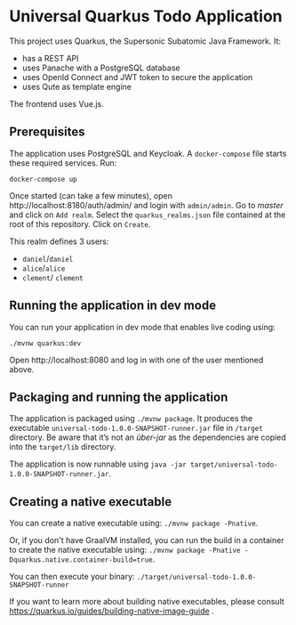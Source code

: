# Universal Quarkus Todo Application

This project uses Quarkus, the Supersonic Subatomic Java Framework.
It:

* has a REST API
* uses Panache with a PostgreSQL database
* uses OpenId Connect and JWT token to secure the application
* uses Qute as template engine 

The frontend uses Vue.js.

## Prerequisites

The application uses PostgreSQL and Keycloak.
A `docker-compose` file starts these required services.
Run: 

```shell
docker-compose up
```

Once started (can take a few minutes), open http://localhost:8180/auth/admin/ and login with `admin/admin`.
Go to _master_ and click on `Add realm`.
Select the `quarkus_realms.json` file contained at the root of this repository.
Click on `Create`.

This realm defines 3 users:

* `daniel`/`daniel`
* `alice`/`alice`
* `clement`/ `clement`

## Running the application in dev mode

You can run your application in dev mode that enables live coding using:
```
./mvnw quarkus:dev
```

Open http://localhost:8080 and log in with one of the user mentioned above.

## Packaging and running the application

The application is packaged using `./mvnw package`.
It produces the executable `universal-todo-1.0.0-SNAPSHOT-runner.jar` file in `/target` directory.
Be aware that it’s not an _über-jar_ as the dependencies are copied into the `target/lib` directory.

The application is now runnable using `java -jar target/universal-todo-1.0.0-SNAPSHOT-runner.jar`.

## Creating a native executable

You can create a native executable using: `./mvnw package -Pnative`.

Or, if you don't have GraalVM installed, you can run the build in a container to create the native executable using: `./mvnw package -Pnative -Dquarkus.native.container-build=true`.

You can then execute your binary: `./target/universal-todo-1.0.0-SNAPSHOT-runner`

If you want to learn more about building native executables, please consult https://quarkus.io/guides/building-native-image-guide .